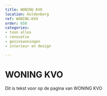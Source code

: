 ```yaml
---
title: WONING KVO
location: Huldenberg
ref: WONING-KVO
order: 650
categories:
- toon alles
- renovatie
- gezinswoningen
- interieur en design

---
```

# WONING KVO

Dit is tekst voor op de pagina van WONING KVO